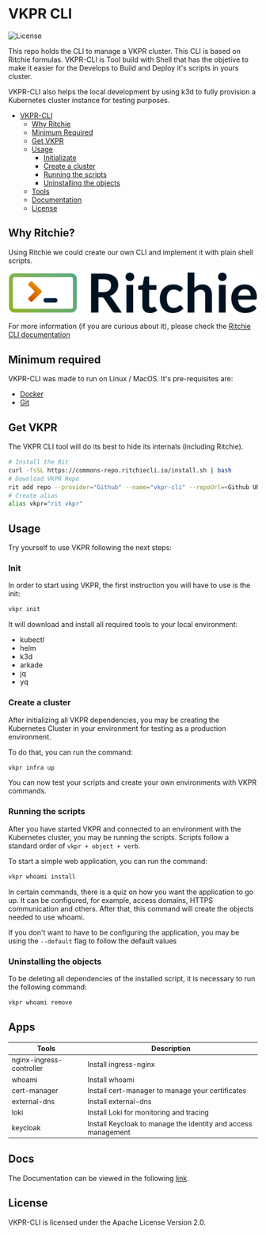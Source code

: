 # VKPR CLI

![License](https://camo.githubusercontent.com/e688d55dab653a01baa76e718f3aa473a08b1d57c9b4fcb7d553012a76d807c5/68747470733a2f2f696d672e736869656c64732e696f2f62616467652f6c6963656e73652d417061636865253230322e302d626c7565)

This repo holds the CLI to manage a VKPR cluster. This CLI is based on Ritchie formulas.
VKPR-CLI is Tool build with Shell that has the objetive to make it easier for the Develops to Build and Deploy it's scripts in yours cluster.

VKPR-CLI also helps the local development by using k3d to fully provision a Kubernetes cluster instance for testing purposes.

- [VKPR-CLI](#vkpr-cli-tool)
  - [Why Ritchie](##Why-Ritchie?)
  - [Minimum Required](##Minimum-required)
  - [Get VKPR](##Get-VKPR)
  - [Usage](##Usage)
    - [Initializate](###Init)
    - [Create a cluster](###Create-a-cluster)
    - [Running the scripts](###Running-the-scripts)
    - [Uninstalling the objects](###Uninstalling-the-objects)
  - [Tools](##Apps)
  - [Documentation](##Docs)
  - [License](##License)

## Why Ritchie?

Using Ritchie we could create our own CLI and implement it with plain shell scripts.

![Rit banner](/docs/img/ritchie-banner.png)

For more information (if you are curious about it), please check the [Ritchie CLI documentation](https://docs.ritchiecli.io)

## Minimum required

VKPR-CLI was made to run on Linux / MacOS. It's pre-requisites are:

- [Docker](https://docs.docker.com/get-docker/)
- [Git](https://git-scm.com/downloads)

## Get VKPR

The VKPR CLI tool will do its best to hide its internals (including Ritchie).

```sh
# Install the Rit
curl -fsSL https://commons-repo.ritchiecli.io/install.sh | bash
# Download VKPR Repo
rit add repo --provider="Github" --name="vkpr-cli" --repoUrl=<Github URL Project>
# Create alias
alias vkpr="rit vkpr"
```

## Usage

Try yourself to use VKPR following the next steps:

### Init

In order to start using VKPR, the first instruction you will have to use is the init:

```sh
vkpr init
```

It will download and install all required tools to your local environment:

- kubectl
- helm
- k3d
- arkade
- jq
- yq

### Create a cluster

After initializing all VKPR dependencies, you may be creating the Kubernetes Cluster in your environment for testing as a production environment.

To do that, you can run the command:

```sh
vkpr infra up
```

You can now test your scripts and create your own environments with VKPR commands.

### Running the scripts

After you have started VKPR and connected to an environment with the Kubernetes cluster, you may be running the scripts.
Scripts follow a standard order of `vkpr + object + verb`.

To start a simple web application, you can run the command:

```sh
vkpr whoami install
```

In certain commands, there is a quiz on how you want the application to go up. It can be configured, for example, access domains, HTTPS communication and others. After that, this command will create the objects needed to use whoami.

If you don't want to have to be configuring the application, you may be using the `--default` flag to follow the default values

### Uninstalling the objects

To be deleting all dependencies of the installed script, it is necessary to run the following command:

```sh
vkpr whoami remove
```

## Apps

| Tools                    | Description                                                   |
| ------------------------ | ------------------------------------------------------------- |
| nginx-ingress-controller | Install ingress-nginx                                         |
| whoami                   | Install whoami                                                |
| cert-manager             | Install cert-manager to manage your certificates              |
| external-dns             | Install external-dns                                          |
| loki                     | Install Loki for monitoring and tracing                       |
| keycloak                 | Install Keycloak to manage the identity and access management |

## Docs

The Documentation can be viewed in the following [link](https://github.com/vertigobr/vkpr-cli).

## License

VKPR-CLI is licensed under the Apache License Version 2.0.
